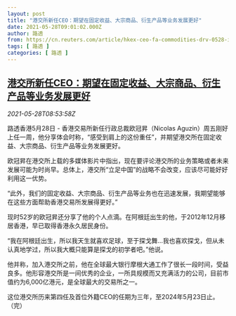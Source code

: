 ```yaml
---
layout: post
title: "港交所新任CEO：期望在固定收益、大宗商品、衍生产品等业务发展更好"
date: 2021-05-28T09:01:02.000Z
author: 路透
from: https://cn.reuters.com/article/hkex-ceo-fa-commodities-drv-0528-idCNKCS2D90S8
tags: [ 路透 ]
categories: [ 路透 ]
---
```

<!--1622192462000-->
[港交所新任CEO：期望在固定收益、大宗商品、衍生产品等业务发展更好](https://cn.reuters.com/article/hkex-ceo-fa-commodities-drv-0528-idCNKCS2D90S8)
------

<div>
<div><i>2021-05-28T08:53:58Z</i></div><p>路透香港5月28日 - 香港交易所新任行政总裁欧冠昇（Nicolas Aguzin）周五刚好上任一周，他分享体会时称，“感受到肩上的这份重任”，并期望港交所在固定收益、大宗商品、衍生产品等业务发展更好。</p><p>欧冠昇在港交所上载的多媒体影片中指出，现在要评论港交所的业务策略或者未来发展可能为时尚早。总体上，港交所“立足中国”的战略不会改变，应该尽可能好好利用这一优势。</p><p>“此外，我们的固定收益、大宗商品、衍生产品等业务也在迅速发展，我期望能够在这些方面帮助香港交易所发展得更好。”</p><p>现时52岁的欧冠昇还分享了他的个人点滴。在阿根廷出生的他，于2012年12月移居香港，早已取得香港永久居民身份。</p><p>“我在阿根廷出生，所以我天生就喜欢足球，至于探戈舞...我也喜欢探戈，但从未认真地学过，所以我大概只能算是探戈的初学者吧。”他说。</p><p>他并称，加入港交所之前，他在全球最大银行摩根大通工作了很长一段时间，受益良多。他形容港交所是一间优秀的企业，一所具规模而又充满活力的公司，目前市值约为6,000亿港元，是全球最大的交易所之一。</p><p>这位港交所历来第四任及首位外籍CEO的任期为三年，至2024年5月23日止。（完）</p>
</div>
